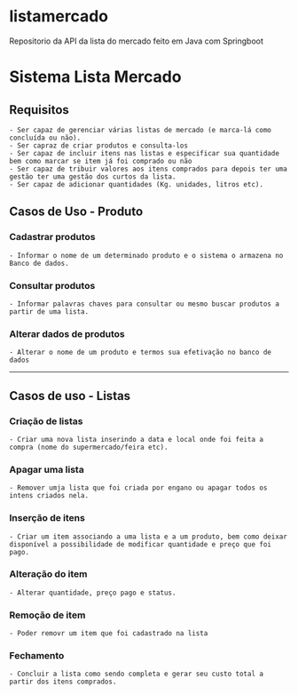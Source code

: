 # listamercado
Repositorio da API da lista do mercado feito em Java com Springboot

# Sistema Lista Mercado
## Requisitos
	- Ser capaz de gerenciar várias listas de mercado (e marca-lá como concluída ou não).
	- Ser capraz de criar produtos e consulta-los
	- Ser capaz de incluir itens nas listas e especificar sua quantidade bem como marcar se item já foi comprado ou não
	- Ser capaz de tribuir valores aos itens comprados para depois ter uma gestão ter uma gestão dos curtos da lista.
	- Ser capaz de adicionar quantidades (Kg. unidades, litros etc).

## Casos de Uso - Produto
### Cadastrar produtos
	- Informar o nome de um determinado produto e o sistema o armazena no Banco de dados.

### Consultar produtos
	- Informar palavras chaves para consultar ou mesmo buscar produtos a partir de uma lista.

### Alterar dados de produtos
	- Alterar o nome de um produto e termos sua efetivação no banco de dados
--------------------------------------------------------

## Casos de uso - Listas
### Criação de listas
	- Criar uma nova lista inserindo a data e local onde foi feita a compra (nome do supermercado/feira etc).

### Apagar uma lista
	- Remover umja lista que foi criada por engano ou apagar todos os intens criados nela.

### Inserção de itens 
	- Criar um item associando a uma lista e a um produto, bem como deixar disponível a possibilidade de modificar quantidade e preço que foi pago.

### Alteração do item
	- Alterar quantidade, preço pago e status.

### Remoção de item
	- Poder removr um item que foi cadastrado na lista

### Fechamento
	- Concluir a lista como sendo completa e gerar seu custo total a partir dos itens comprados.
